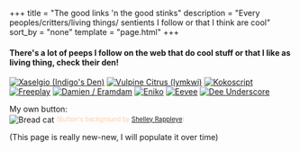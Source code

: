 +++
title = "The good links 'n the good stinks"
description = "Every peoples/critters/living things/ sentients I follow or that I think are cool"
sort_by = "none"
template = "page.html"
+++

#### There's a lot of peeps I follow on the web that do cool stuff or that I like as living thing, check their den!

<p>
    <a href="https://xaselgio.net"><img src="../images/btn/lt/xaselgio.gif" alt="Xaselgio (Indigo's Den)" title="Xaselgio (Indigo's Den)"/></a>
    <a href="https://vulpinecitrus.info"><img src="../images/btn/lt/limefox.png" alt="Vulpine Citrus (lymkwi)" title="Vulpine Citrus (lymkwi)"/></a>
    <a href="https://kokoscript.com"><img src="../images/btn/lt/kokoscript.gif" alt="Kokoscript" title="Kokoscript"/></a>
    <a href="https://freeplay.floof.company/"><img src="../images/btn/lt/free.gif" alt="Freeplay" title="Freeplay"/></a>
    <a href="https://damien.zone"><img src="../images/btn/lt/damien.png" alt="Damien / Eramdam" title="Damien.zone (Eramdam)"/></a>
    <a href="https://enikofox.com"><img src="../images/btn/lt/eniko.png" alt="Eniko" title="Eniko"/></a>
    <a href="https://eev.ee"><img src="../images/btn/lt/eevee.gif" alt="Eevee" title="Eevee"/></a>
    <a href="https://dee.underscore.world/"><img src="../images/btn/lt/dee.png" alt="Dee Underscore" title="Dee Underscore"/></a>
</p>

<p>
    My own button:<br/>
    <img src="../images/btn/breadcat.gif" title="Breadcat" alt="Bread cat" style="vertical-align:middle;">
    <span style="font-size: 0.8em; color: #ffccaa;">(Button's background by <a href="https://absolutecreaturevibes.com">Shelley Rappleye</a>)</span>
</p>

(This page is really new-new, I will populate it over time)